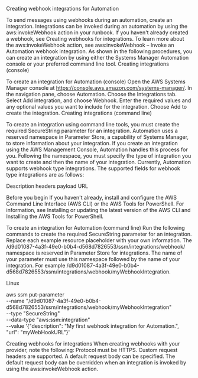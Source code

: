 Creating webhook integrations for Automation

To send messages using webhooks during an automation, create an integration. Integrations can be invoked during an automation by using the aws:invokeWebhook action in your runbook. If you haven't already created a webhook, see Creating webhooks for integrations. To learn more about the aws:invokeWebhook action, see aws:invokeWebhook – Invoke an Automation webhook integration.
As shown in the following procedures, you can create an integration by using either the Systems Manager Automation console or your preferred command line tool.
Creating integrations (console)

To create an integration for Automation (console)
Open the AWS Systems Manager console at https://console.aws.amazon.com/systems-manager/.
In the navigation pane, choose Automation.
Choose the Integrations tab.
Select Add integration, and choose Webhook.
Enter the required values and any optional values you want to include for the integration.
Choose Add to create the integration.
Creating integrations (command line)

To create an integration using command line tools, you must create the required SecureString parameter for an integration. Automation uses a reserved namespace in Parameter Store, a capability of Systems Manager, to store information about your integration. If you create an integration using the AWS Management Console, Automation handles this process for you. Following the namespace, you must specify the type of integration you want to create and then the name of your integration. Currently, Automation supports webhook type integrations.
The supported fields for webhook type integrations are as follows:

Description
headers
payload
URL

Before you begin
If you haven't already, install and configure the AWS Command Line Interface (AWS CLI) or the AWS Tools for PowerShell. For information, see Installing or updating the latest version of the AWS CLI and Installing the AWS Tools for PowerShell.

To create an integration for Automation (command line)
Run the following commands to create the required SecureString parameter for an integration. Replace each example resource placeholder with your own information. The /d9d01087-4a3f-49e0-b0b4-d568d7826553/ssm/integrations/webhook/ namespace is reserved in Parameter Store for integrations. The name of your parameter must use this namespace followed by the name of your integration. For example /d9d01087-4a3f-49e0-b0b4-d568d7826553/ssm/integrations/webhook/myWebhookIntegration.

Linux 

aws ssm put-parameter \
    --name "/d9d01087-4a3f-49e0-b0b4-d568d7826553/ssm/integrations/webhook/myWebhookIntegration" \
    --type "SecureString" \
    --data-type "aws:ssm:integration" \
    --value '{"description": "My first webhook integration for Automation.", "url": "myWebHookURL"}'

Creating webhooks for integrations
When creating webhooks with your provider, note the following:
Protocol must be HTTPS.
Custom request headers are supported.
A default request body can be specified.
The default request body can be overridden when an integration is invoked by using the aws:invokeWebhook action.
